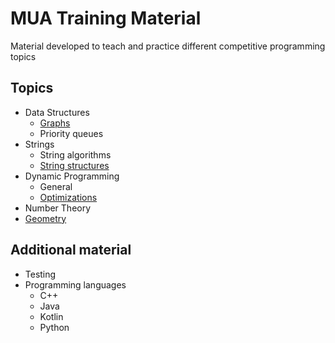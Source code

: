 # MUA Training Material

Material developed to teach and practice different competitive programming topics


## Topics

  - Data Structures
    - [Graphs][graphs]
    - Priority queues
  - Strings
    - String algorithms
    - [String structures][suffix]
  - Dynamic Programming
    - General
    - [Optimizations][optimizations]
  - Number Theory
  - [Geometry][geometry]

## Additional material

  - Testing
  - Programming languages
    - C++
    - Java
    - Kotlin
    - Python



[graphs]: https://github.com/mua-uniandes/subjects_material/tree/master/Graphs
[suffix]: https://github.com/mua-uniandes/subjects_material/tree/master/Strings
[geometry]: https://github.com/mua-uniandes/subjects_material/tree/master/Geometry
[optimizations]: https://github.com/mua-uniandes/subjects_material/tree/master/dp

